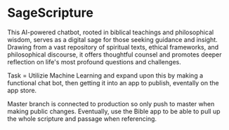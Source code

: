 # SageScripture
This AI-powered chatbot, rooted in biblical teachings and philosophical wisdom, serves as a digital sage for those seeking guidance and insight. Drawing from a vast repository of spiritual texts, ethical frameworks, and philosophical discourse, it offers thoughtful counsel and promotes deeper reflection on life's most profound questions and challenges.

Task = Utilizie Machine Learning and expand upon this by making a functional chat bot, then getting it into an app to publish, eventally on the app store.

Master branch is connected to production so only push to master when making public changes.
Eventually, use the Bible app to be able to pull up the whole scripture and passage when referencing.
